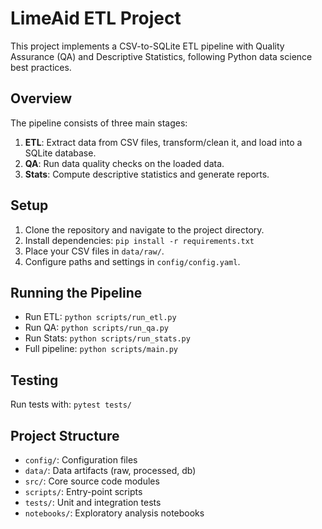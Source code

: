 # LimeAid ETL Project

This project implements a CSV-to-SQLite ETL pipeline with Quality Assurance (QA) and Descriptive Statistics, following Python data science best practices.

## Overview

The pipeline consists of three main stages:
1. **ETL**: Extract data from CSV files, transform/clean it, and load into a SQLite database.
2. **QA**: Run data quality checks on the loaded data.
3. **Stats**: Compute descriptive statistics and generate reports.

## Setup

1. Clone the repository and navigate to the project directory.
2. Install dependencies: `pip install -r requirements.txt`
3. Place your CSV files in `data/raw/`.
4. Configure paths and settings in `config/config.yaml`.

## Running the Pipeline

- Run ETL: `python scripts/run_etl.py`
- Run QA: `python scripts/run_qa.py`
- Run Stats: `python scripts/run_stats.py`
- Full pipeline: `python scripts/main.py`

## Testing

Run tests with: `pytest tests/`

## Project Structure

- `config/`: Configuration files
- `data/`: Data artifacts (raw, processed, db)
- `src/`: Core source code modules
- `scripts/`: Entry-point scripts
- `tests/`: Unit and integration tests
- `notebooks/`: Exploratory analysis notebooks